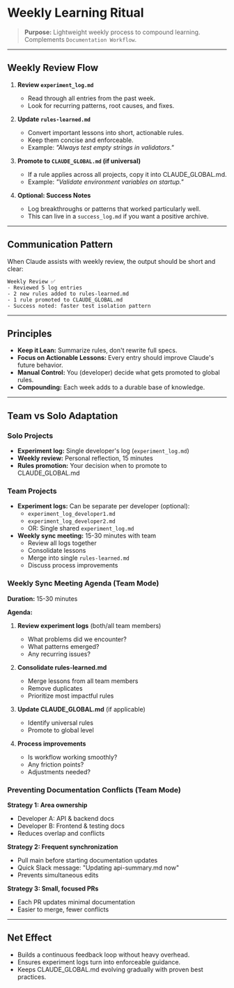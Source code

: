 # Weekly Learning Ritual

> **Purpose:** Lightweight weekly process to compound learning. Complements `Documentation Workflow`.

---

## Weekly Review Flow

1. **Review `experiment_log.md`**
   - Read through all entries from the past week.
   - Look for recurring patterns, root causes, and fixes.

2. **Update `rules-learned.md`**
   - Convert important lessons into short, actionable rules.
   - Keep them concise and enforceable.
   - Example: *"Always test empty strings in validators."*

3. **Promote to `CLAUDE_GLOBAL.md` (if universal)**
   - If a rule applies across all projects, copy it into CLAUDE_GLOBAL.md.
   - Example: *"Validate environment variables on startup."*

4. **Optional: Success Notes**
   - Log breakthroughs or patterns that worked particularly well.
   - This can live in a `success_log.md` if you want a positive archive.

---

## Communication Pattern
When Claude assists with weekly review, the output should be short and clear:
```
Weekly Review ✅
- Reviewed 5 log entries
- 2 new rules added to rules-learned.md
- 1 rule promoted to CLAUDE_GLOBAL.md
- Success noted: faster test isolation pattern
```

---

## Principles
- **Keep it Lean:** Summarize rules, don't rewrite full specs.
- **Focus on Actionable Lessons:** Every entry should improve Claude's future behavior.
- **Manual Control:** You (developer) decide what gets promoted to global rules.
- **Compounding:** Each week adds to a durable base of knowledge.

---

## Team vs Solo Adaptation

### Solo Projects
- **Experiment log:** Single developer's log (`experiment_log.md`)
- **Weekly review:** Personal reflection, 15 minutes
- **Rules promotion:** Your decision when to promote to CLAUDE_GLOBAL.md

### Team Projects
- **Experiment logs:** Can be separate per developer (optional):
  - `experiment_log_developer1.md`
  - `experiment_log_developer2.md`
  - OR: Single shared `experiment_log.md`
- **Weekly sync meeting:** 15-30 minutes with team
  - Review all logs together
  - Consolidate lessons
  - Merge into single `rules-learned.md`
  - Discuss process improvements

### Weekly Sync Meeting Agenda (Team Mode)

**Duration:** 15-30 minutes

**Agenda:**
1. **Review experiment logs** (both/all team members)
   - What problems did we encounter?
   - What patterns emerged?
   - Any recurring issues?

2. **Consolidate rules-learned.md**
   - Merge lessons from all team members
   - Remove duplicates
   - Prioritize most impactful rules

3. **Update CLAUDE_GLOBAL.md** (if applicable)
   - Identify universal rules
   - Promote to global level

4. **Process improvements**
   - Is workflow working smoothly?
   - Any friction points?
   - Adjustments needed?

### Preventing Documentation Conflicts (Team Mode)

**Strategy 1: Area ownership**
- Developer A: API & backend docs
- Developer B: Frontend & testing docs
- Reduces overlap and conflicts

**Strategy 2: Frequent synchronization**
- Pull main before starting documentation updates
- Quick Slack message: "Updating api-summary.md now"
- Prevents simultaneous edits

**Strategy 3: Small, focused PRs**
- Each PR updates minimal documentation
- Easier to merge, fewer conflicts

---

## Net Effect
- Builds a continuous feedback loop without heavy overhead.
- Ensures experiment logs turn into enforceable guidance.
- Keeps CLAUDE_GLOBAL.md evolving gradually with proven best practices.